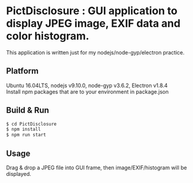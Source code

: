 # PictDisclosure : GUI application to display JPEG image, EXIF data and color histogram.

This application is written just for my nodejs/node-gyp/electron practice.

## Platform

Ubuntu 16.04LTS, nodejs v9.10.0, node-gyp v3.6.2, Electron v1.8.4\
Install npm packages that are to your environment in package.json 

## Build & Run

```bash
$ cd PictDisclosure
$ npm install
$ npm run start
```

## Usage

Drag & drop a JPEG file into GUI frame, then image/EXIF/histogram will be displayed.
